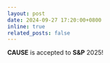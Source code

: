 ```yaml
---
layout: post
date: 2024-09-27 17:20:00+0800
inline: true
related_posts: false
---
```


**CAUSE** is accepted to **S&P** 2025!
